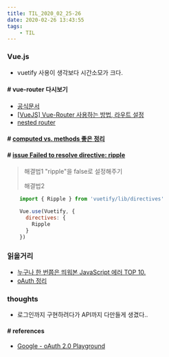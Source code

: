 ```yaml
---
title: TIL_2020_02_25-26
date: 2020-02-26 13:43:55
tags:
    - TIL
---
```


### Vue.js
- vuetify 사용이 생각보다 시간소모가 크다.

#### # vue-router 다시보기
- [공식문서](https://router.vuejs.org/kr/guide/essentials/dynamic-matching.html)
- [[VueJS] Vue-Router 사용하는 방법, 라우트 설정](https://webisfree.com/2019-03-25/[vuejs]-vue-router-%EC%82%AC%EC%9A%A9%ED%95%98%EB%8A%94-%EB%B0%A9%EB%B2%95-%EB%9D%BC%EC%9A%B0%ED%8A%B8-%EC%84%A4%EC%A0%95)
- [nested router](https://ict-nroo.tistory.com/90)


#### # [computed vs. methods 좋은 정리](https://kamang-it.tistory.com/entry/Vue23computed-%EA%B7%B8%EB%A6%AC%EA%B3%A0-methods%EC%99%80%EC%9D%98-%EC%B0%A8%EC%9D%B4featwatch)

#### # [issue  Failed to resolve directive: ripple](https://github.com/DoritoBandito/vuetify-upload-button/issues/14)
> 해결법1 "ripple"을 false로 설정해주기
>
>
> 해결법2
```javascript
    import { Ripple } from 'vuetify/lib/directives'
    
    Vue.use(Vuetify, {
      directives: {
        Ripple
      }
    })
```
>
>

### 읽을거리
 - [누구나 한 번쯤은 띄워본 JavaScript 에러 TOP 10.](https://blog.meeta.io/m/10)
 - [oAuth 정리](https://jungle.kim/2018/04/21/oauth/)


### thoughts
- 로그인까지 구현하려다가 API까지 다만들게 생겼다..
 

#### # references
- [Google - oAuth 2.0 Playground](https://developers.google.com/oauthplayground/)
